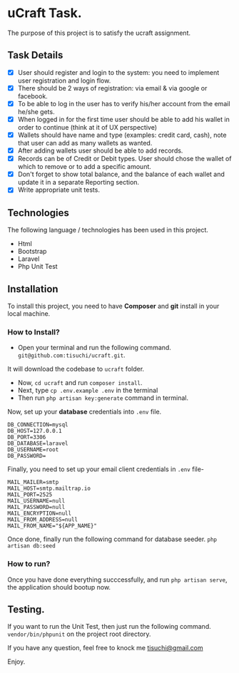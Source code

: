 # uCraft Task. 
The purpose of this project is to satisfy the ucraft assignment. 

## Task Details
- [x] User should register and login to the system: you need to implement user registration and login flow.
- [x] There should be 2 ways of registration: via email & via google or facebook.
- [x] To be able to log in the user has to verify his/her account from the email he/she gets.
- [x] When logged in for the first time user should be able to add his wallet in order to continue (think at it of UX perspective)
- [x] Wallets should have name and type (examples: credit card, cash), note that user can add as many wallets as wanted.
- [x] After adding wallets user should be able to add records.
- [x] Records can be of Credit or Debit types. User should chose the wallet of which to remove or to add a specific amount.
- [x] Don't forget to show total balance, and the balance of each wallet and update it in a separate Reporting section.
- [x] Write appropriate unit tests.

## Technologies
The following language / technologies has been used in this project. 
- Html 
- Bootstrap
- Laravel
- Php Unit Test

## Installation
To install this project, you need to have **Composer** and **git** install in your local machine.

### How to Install?
- Open your terminal and run the following command. 
`git@github.com:tisuchi/ucraft.git`.

It will download the codebase to `ucraft` folder. 
- Now, `cd ucraft` and run `composer install`.
- Next, type `cp .env.example .env` in the terminal
- Then run `php artisan key:generate` command in terminal.

Now, set up your **database** credentials into `.env` file. 
```dotenv
DB_CONNECTION=mysql
DB_HOST=127.0.0.1
DB_PORT=3306
DB_DATABASE=laravel
DB_USERNAME=root
DB_PASSWORD=
```

Finally, you need to set up your email client credentials in `.env` file-

```dotenv
MAIL_MAILER=smtp
MAIL_HOST=smtp.mailtrap.io
MAIL_PORT=2525
MAIL_USERNAME=null
MAIL_PASSWORD=null
MAIL_ENCRYPTION=null
MAIL_FROM_ADDRESS=null
MAIL_FROM_NAME="${APP_NAME}"
```

Once done, finally run the following command for database seeder.
`php artisan db:seed` 

### How to run?
Once you have done everything succcessfully, and run `php artisan serve`, the application should bootup now. 

## Testing. 
If you want to run the Unit Test, then just run the following command. 
`vendor/bin/phpunit` on the project root directory.

If you have any question, feel free to knock me tisuchi@gmail.com 

Enjoy.  
